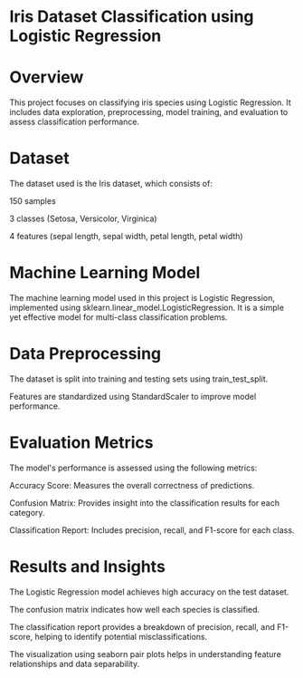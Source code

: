 # Iris Dataset Classification using Logistic Regression

# Overview

This project focuses on classifying iris species using Logistic Regression. It includes data exploration, preprocessing, model training, and evaluation to assess classification performance.

# Dataset

The dataset used is the Iris dataset, which consists of:

150 samples

3 classes (Setosa, Versicolor, Virginica)

4 features (sepal length, sepal width, petal length, petal width)

# Machine Learning Model

The machine learning model used in this project is Logistic Regression, implemented using sklearn.linear_model.LogisticRegression. It is a simple yet effective model for multi-class classification problems.

# Data Preprocessing

The dataset is split into training and testing sets using train_test_split.

Features are standardized using StandardScaler to improve model performance.

# Evaluation Metrics

The model's performance is assessed using the following metrics:

Accuracy Score: Measures the overall correctness of predictions.

Confusion Matrix: Provides insight into the classification results for each category.

Classification Report: Includes precision, recall, and F1-score for each class.

# Results and Insights

The Logistic Regression model achieves high accuracy on the test dataset.

The confusion matrix indicates how well each species is classified.

The classification report provides a breakdown of precision, recall, and F1-score, helping to identify potential misclassifications.

The visualization using seaborn pair plots helps in understanding feature relationships and data separability.
